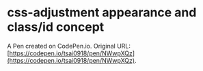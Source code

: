 # css-adjustment appearance and class/id concept

A Pen created on CodePen.io. Original URL: [https://codepen.io/tsai0918/pen/NWwpXQz](https://codepen.io/tsai0918/pen/NWwpXQz).

